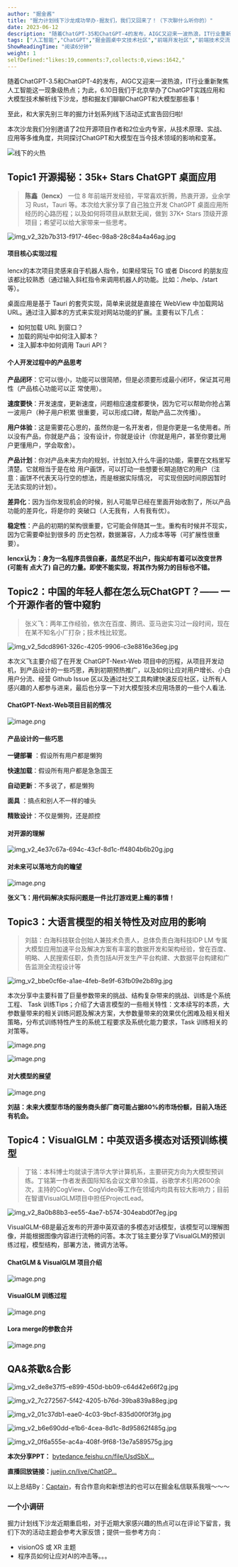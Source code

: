 ```yaml
---
author: "掘金酱"
title: "掘力计划线下沙龙成功举办-掘友们，我们又回来了！（下次聊什么听你的）"
date: 2023-06-12
description: "随着ChatGPT-35和ChatGPT-4的发布，AIGC又迎来一波热浪，IT行业重新聚焦人工智能这一现象级热点；为此，610日我们于北京举办了ChatGPT实践应用和大模型技术解析线下沙龙"
tags: ["人工智能","ChatGPT","掘金圆桌中文技术社区","前端开发社区","前端技术交流","前端框架教程","JavaScript 学习资源","CSS 技巧与最佳实践","HTML5 最新动态","前端工程师职业发展","开源前端项目","前端技术趋势"]
ShowReadingTime: "阅读6分钟"
weight: 1
selfDefined:"likes:19,comments:7,collects:0,views:1642,"
---
```

随着ChatGPT-3.5和ChatGPT-4的发布，AIGC又迎来一波热浪，IT行业重新聚焦人工智能这一现象级热点；为此，6.10日我们于北京举办了ChatGPT实践应用和大模型技术解析线下沙龙，想和掘友们聊聊ChatGPT和大模型那些事！

至此，和大家先别三年的掘力计划系列线下活动正式宣告回归啦!

本次沙龙我们分别邀请了2位开源项目作者和2位业内专家，从技术原理、实战、应用等多维角度，共同探讨ChatGPT和大模型在当今技术领域的影响和变革。

![线下的火热](/images/jueJin/422e4b349c0843a.png)

Topic1 **开源揭秘：35k+ Stars** **ChatGPT** **桌面应用**
-----------------------------------------------

> **陈鑫（lencx）** 一位 8 年前端开发经验，平常喜欢折腾，热衷开源，业余学习 Rust，Tauri 等。本次给大家分享了自己独立开发 ChatGPT 桌面应用所经历的心路历程；以及如何将项目从默默无闻，做到 37K+ Stars 顶级开源项目；希望可以给大家带来一些思考。 

![img\_v2\_32b7b313-f917-46ec-98a8-28c84a4a46ag.jpg](/images/jueJin/a1789a7d13d1408.png)

#### 项目核心实现过程

lencx的本次项目灵感来自于机器人指令，如果经常玩 TG 或者 Discord 的朋友应该都比较熟悉（通过输入斜杠指令来调用机器人的功能。比如：/help、/start 等）。

桌面应用是基于 Tauri 的套壳实现，简单来说就是直接在 WebView 中加载网站 URL。通过注入脚本的方式来实现对网站功能的扩展。主要有以下几点：

*   如何加载 URL 到窗口？
*   加载的网址中如何注入脚本？
*   注入脚本中如何调用 Tauri API？

#### 个人开发过程中的产品思考

**产品闭环**：它可以很小，功能可以很简陋，但是必须要形成最小闭环，保证其可用性（产品核心功能可以正 常使用）。

**速度要快**：开发速度，更新速度，问题相应速度都要快，因为它可以帮助你抢占第一波用户（种子用户积累 很重要，可以形成口碑，帮助产品二次传播）。

**用户体验**：这是需要花心思的，虽然你是一名开发者，但是你更是一名使用者。所以没有产品，你就是产品； 没有设计，你就是设计（你就是用户，甚至你要比用户更懂用户，学会取舍）。

**产品计划**：你对产品未来方向的规划，计划加入什么牛逼的功能，需要在文档里写清楚。它就相当于是在给 用户画饼，可以打动一些想要长期追随它的用户（注意：画饼不代表天马行空的想法，而是根据实际情况， 可实现但因时间原因暂时无法实现的计划）。

**差异化**：因为当你发现机会的时候，别人可能早已经在里面开始收割了，所以产品功能的差异化，将是你的 突破口（人无我有，人有我有优）。

**稳定性**：产品的初期的架构很重要，它可能会伴随其一生。重构有时候并不现实，因为它需要牵扯到很多的 历史包袱，数据兼容，人力成本等等（可扩展性很重要）。

**lencx认为：身为一名程序员很自豪，虽然足不出户，指尖却有着可以改变世界 (可能有 点大了) 自己的力量。即使不能实现，将其作为努力的目标也不错。**

Topic2：中国的年轻人都在怎么玩ChatGPT？—— 一个开源作者的管中窥豹
----------------------------------------

> 张义飞：两年工作经验，依次在百度、腾讯、亚马逊实习过一段时间，现在在某不知名小厂打杂；技术栈比较宽。

![img_v2_5dcd8961-326c-4205-9906-c3e8816e36eg.jpg](/images/jueJin/fec0ed11fdfa44b.png)

本次义飞主要介绍了在开发 ChatGPT-Next-Web 项目中的历程，从项目开发动机，到产品设计的一些巧思，再到初期预热推广，以及如何让应对用户增长、小白用户分流、经营 Github Issue 区以及通过社交工具构建快速反应社区，让所有人感兴趣的人都参与进来，最后也分享一下对大模型技术应用场景的一些个人看法.

#### ChatGPT-Next-Web项目目前的情况

![image.png](/images/jueJin/2c4b0c9cda16408.png)

#### 产品设计的一些巧思

**一键部署** ：假设所有用户都是懒狗

**快速加载**：假设所有用户都是急急国王

**自动更新**：不多说了，都是懒狗

**面具** ：搞点和别人不一样的噱头

**精致设计**：不仅是懒狗，还是颜控

#### 对开源的理解

![img_v2_4e37c67a-694c-43cf-8d1c-ff4804b6b20g.jpg](/images/jueJin/90ae5284dbfc431.png)

#### 对未来可以落地方向的瞻望

![image.png](/images/jueJin/23828ae8794941e.png)

**张义飞：用代码解决实际问题是一件比打游戏更上瘾的事情！**

Topic3：大语言模型的相关特性及对应用的影响
------------------------

> 刘喆：白海科技联合创始人兼技术负责人，总体负责白海科技IDP LM 专属大模型应用加速平台及解决方案有丰富的数据开发和架构经验，曾在百度、明略、人民搜索任职，负责包括AI开发生产平台构建、大数据平台构建和广告监测全流程设计等

![img_v2_bbe0cf6e-a1ae-4feb-8e9f-63fb09e2b89g.jpg](/images/jueJin/c9d4a3ca56e34a0.png)

本次分享中主要科普了巨量参数带来的挑战、结构复杂带来的挑战、训练是个系统工程、 Task 训练Tips；介绍了大语言模型的一些相关特性：文本续写的本质，大参数量带来的相关训练问题及解决方案，大参数量带来的效果优化困难及相关相关策略，分布式训练特性产生的系统工程要求及系统化能力要求，Task 训练相关的对策等。

![image.png](/images/jueJin/ab7c5c576ea1414.png)

![image.png](/images/jueJin/bc014c4af50c472.png)

#### 对大模型的展望

![image.png](/images/jueJin/19988792bec6439.png)

**刘喆：未来大模型市场的服务商头部厂商可能占据80%的市场份额，目前入场还有机会。**

Topic4：VisualGLM：中英双语多模态对话预训练模型
-------------------------------

> 丁铭：本科博士均就读于清华大学计算机系，主要研究方向为大模型预训练。丁铭第一作者发表国际知名会议文章10余篇，谷歌学术引用2600余次，主持的CogView、CogVideo等工作在领域内均具有较大影响力；目前在智谱VisualGLM项目中担任ProjectLead。

![img_v2_8a0b88b3-ee55-4ae7-b574-304eabd0f7eg.jpg](/images/jueJin/db32b6c822294a8.png)

VisualGLM-6B是最近发布的开源中英双语的多模态对话模型，该模型可以理解图像，并能根据图像内容进行流畅的问答。本次丁铭主要分享了VisualGLM的预训练过程，模型结构，部署方法，微调方法等。

#### ChatGLM & VisualGLM 项目介绍

![image.png](/images/jueJin/3a88af5262e9422.png)

#### VisualGLM 训练过程

![image.png](/images/jueJin/1aa4c87dc5114db.png)

#### Lora merge的参数合并

![image.png](/images/jueJin/02376b117e39477.png)

QA&茶歇&合影
--------

![img_v2_de8e37f5-e899-450d-bb09-c64d42e66f2g.jpg](/images/jueJin/bae4644c5a854f8.png)

![img_v2_7c272567-5f42-4205-b76d-39ba839a88eg.jpg](/images/jueJin/e4b18035a6c64b8.png)

![img_v2_01c37db1-eae0-4c03-9bcf-835d00f0f3fg.jpg](/images/jueJin/931cbf7c1cf54d7.png)

![img_v2_b6e690dd-e1b6-4cea-8d1c-8d95862f485g.jpg](/images/jueJin/b244e5a2a3464e1.png)

![img_v2_0f6a555e-ac4a-408f-9f68-13e7a589575g.jpg](/images/jueJin/6cf282897b51460.png)

**本次分享PPT：** [bytedance.feishu.cn/file/UsdSbX…](https://bytedance.feishu.cn/file/UsdSbXeZxoKvlYxY68pcXPTjnwc "https://bytedance.feishu.cn/file/UsdSbXeZxoKvlYxY68pcXPTjnwc")

**直播回放链接：**[juejin.cn/live/ChatGP…](https://juejin.cn/live/ChatGPT "https://juejin.cn/live/ChatGPT")

以上总结By：[Captain](https://juejin.cn/user/3052665287739005 "https://juejin.cn/user/3052665287739005")，有合作意向和新想法的也可以在掘金私信联系我哦～～～

### 一个小调研

掘力计划线下沙龙近期重启啦，对于近期大家感兴趣的热点可以在评论下留言，我们下次的活动主题会参考大家反馈；提供一些参考方向：

*   visionOS 或 XR 主题
*   程序员如何让应对AI的冲击等。。。